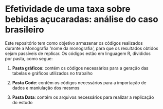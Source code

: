 # Efetividade de uma taxa sobre bebidas açucaradas: análise do caso brasileiro

Este repositório tem como objetivo armazenar os códigos realizados durante a Monografia 'nome da monografia', para que os resultados obtidos sejam passíveis de replicar. 
Os códigos estão em linguagem R, divididos por pasta, como segue:

1. **Pasta gráficos**: contém os códigos necessários para a geração das tabelas e gráficos utilizados no trabalho

2. **Pasta Code**: contém os códigos necessários para a importação de dados e maniulação dos mesmos

2. **Pasta Data**: contém os arquivos necessários para realizar a replicação do estudo
